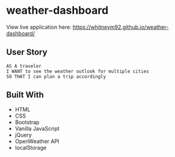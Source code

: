 # weather-dashboard

View live application here: https://whitneym92.github.io/weather-dashboard/

 
## User Story

```
AS A traveler
I WANT to see the weather outlook for multiple cities
SO THAT I can plan a trip accordingly
```

## Built With
- HTML
- CSS
- Bootstrap 
- Vanilla JavaScript
- jQuery
- OpenWeather API
- localStorage